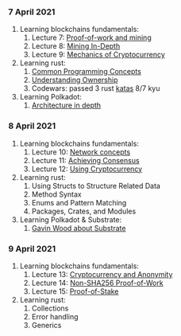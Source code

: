 ### 7 April 2021

1. Learning blockchains fundamentals:
    1. Lecture 7: [Proof-of-work and mining](https://youtu.be/GquMLnrFlPk)
    2. Lecture 8: [Mining In-Depth](https://youtu.be/pjDbQDNOBYY)
    3. Lecture 9: [Mechanics of Cryptocurrency](https://youtu.be/sI5I40jNci0)
2. Learning rust:
    1. [Common Programming Concepts](https://doc.rust-lang.org/book/ch03-00-common-programming-concepts.html)
    2. [Understanding Ownership](https://doc.rust-lang.org/book/ch04-00-understanding-ownership.html)
    3. Codewars: passed 3 rust [katas](https://www.codewars.com/kata/search/rust?q=&r[]=-8&beta=false) 8/7 kyu
3. Learning Polkadot:
    1. [Architecture in depth](https://youtu.be/xBfC6uTjvbM)


### 8 April 2021

1. Learning blockchains fundamentals:
   1. Lecture 10: [Network concepts](https://youtu.be/DE8FeYYwE2s)
   2. Lecture 11: [Achieving Consensus](https://youtu.be/7eVxCZJ4vw4)
   3. Lecture 12: [Using Cryptocurrency](https://youtu.be/bB2E0PI2N_o)
2. Learning rust:
   1. Using Structs to Structure Related Data
   2. Method Syntax
   3. Enums and Pattern Matching
   4. Packages, Crates, and Modules
3. Learning Polkadot & Substrate:
   1. [Gavin Wood about Substrate](https://youtu.be/0IoUZdDi5Is)

### 9 April 2021

1. Learning blockchains fundamentals:
   1. Lecture 13: [Cryptocurrency and Anonymity](https://youtu.be/okYBL9Ce7eA)
   2. Lecture 14: [Non-SHA256 Proof-of-Work](https://youtu.be/7eVxCZJ4vw4)
   3. Lecture 15: [Proof-of-Stake](https://youtu.be/CDvonnvqrs4)
2. Learning rust:
   1. Collections
   2. Error handling
   3. Generics